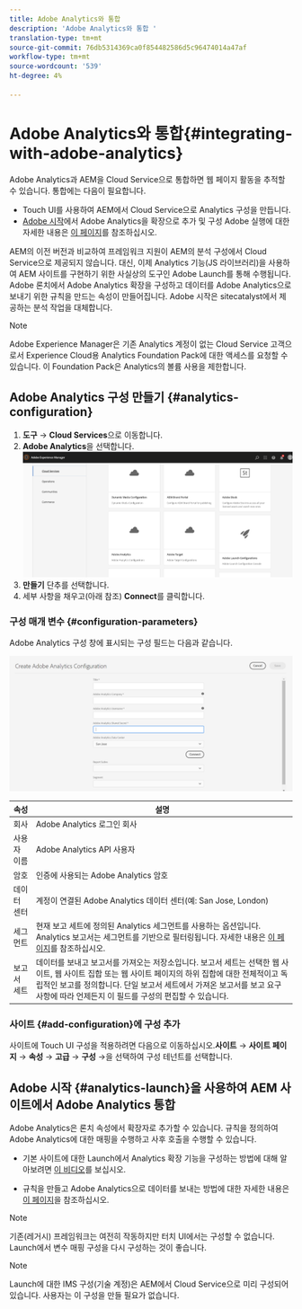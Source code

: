 ```yaml
---
title: Adobe Analytics와 통합
description: 'Adobe Analytics와 통합 '
translation-type: tm+mt
source-git-commit: 76db5314369ca0f854482586d5c96474014a47af
workflow-type: tm+mt
source-wordcount: '539'
ht-degree: 4%

---
```



# Adobe Analytics와 통합{#integrating-with-adobe-analytics}

Adobe Analytics과 AEM을 Cloud Service으로 통합하면 웹 페이지 활동을 추적할 수 있습니다. 통합에는 다음이 필요합니다.

* Touch UI를 사용하여 AEM에서 Cloud Service으로 Analytics 구성을 만듭니다.
* [Adobe 시작](#analytics-launch)에서 Adobe Analytics을 확장으로 추가 및 구성 Adobe 실행에 대한 자세한 내용은 [이 페이지](https://docs.adobe.com/content/help/en/launch/using/intro/get-started/quick-start.html)를 참조하십시오.

AEM의 이전 버전과 비교하여 프레임워크 지원이 AEM의 분석 구성에서 Cloud Service으로 제공되지 않습니다. 대신, 이제 Analytics 기능(JS 라이브러리)을 사용하여 AEM 사이트를 구현하기 위한 사실상의 도구인 Adobe Launch를 통해 수행됩니다. Adobe 론치에서 Adobe Analytics 확장을 구성하고 데이터를 Adobe Analytics으로 보내기 위한 규칙을 만드는 속성이 만들어집니다. Adobe 시작은 sitecatalyst에서 제공하는 분석 작업을 대체합니다.

>[!NOTE]
>
>Adobe Experience Manager은 기존 Analytics 계정이 없는 Cloud Service 고객으로서 Experience Cloud용 Analytics Foundation Pack에 대한 액세스를 요청할 수 있습니다. 이 Foundation Pack은 Analytics의 볼륨 사용을 제한합니다.

## Adobe Analytics 구성 만들기 {#analytics-configuration}

1. **도구** → **Cloud Services**&#x200B;으로 이동합니다.
2. **Adobe Analytics**을 선택합니다.
   ![Adobe Analytics ](assets/analytics_screen2.png "WindowAdobe Analytics 창")
3. **만들기** 단추를 선택합니다.
4. 세부 사항을 채우고(아래 참조) **Connect**&#x200B;를 클릭합니다.

### 구성 매개 변수 {#configuration-parameters}

Adobe Analytics 구성 창에 표시되는 구성 필드는 다음과 같습니다.

![구성 ](assets/properties_field1.png "매개 변수구성 매개 변수")

| 속성 | 설명 |
|---|---|
| 회사 | Adobe Analytics 로그인 회사 |
| 사용자 이름 | Adobe Analytics API 사용자 |
| 암호 | 인증에 사용되는 Adobe Analytics 암호 |
| 데이터 센터 | 계정이 연결된 Adobe Analytics 데이터 센터(예: San Jose, London) |
| 세그먼트 | 현재 보고 세트에 정의된 Analytics 세그먼트를 사용하는 옵션입니다. Analytics 보고서는 세그먼트를 기반으로 필터링됩니다. 자세한 내용은 [이 페이지](https://docs.adobe.com/content/help/en/analytics/components/segmentation/seg-overview.html)를 참조하십시오. |
| 보고서 세트 | 데이터를 보내고 보고서를 가져오는 저장소입니다. 보고서 세트는 선택한 웹 사이트, 웹 사이트 집합 또는 웹 사이트 페이지의 하위 집합에 대한 전체적이고 독립적인 보고를 정의합니다. 단일 보고서 세트에서 가져온 보고서를 보고 요구 사항에 따라 언제든지 이 필드를 구성의 편집할 수 있습니다. |

### 사이트 {#add-configuration}에 구성 추가

사이트에 Touch UI 구성을 적용하려면 다음으로 이동하십시오.**사이트** → **사이트 페이지** → **속성** → **고급** → **구성** →을 선택하여 구성 테넌트를 선택합니다.

## Adobe 시작 {#analytics-launch}을 사용하여 AEM 사이트에서 Adobe Analytics 통합

Adobe Analytics은 론치 속성에서 확장자로 추가할 수 있습니다. 규칙을 정의하여 Adobe Analytics에 대한 매핑을 수행하고 사후 호출을 수행할 수 있습니다.

* 기본 사이트에 대한 Launch에서 Analytics 확장 기능을 구성하는 방법에 대해 알아보려면 [이 비디오](https://docs.adobe.com/content/help/en/analytics-learn/tutorials/implementation/via-adobe-launch/basic-configuration-of-the-analytics-launch-extension.html)를 보십시오.

* 규칙을 만들고 Adobe Analytics으로 데이터를 보내는 방법에 대한 자세한 내용은 [이 페이지](https://docs.adobe.com/content/help/en/core-services-learn/implementing-in-websites-with-launch/implement-solutions/analytics.html)을 참조하십시오.

>[!NOTE]
>
>기존(레거시) 프레임워크는 여전히 작동하지만 터치 UI에서는 구성할 수 없습니다. Launch에서 변수 매핑 구성을 다시 구성하는 것이 좋습니다.

>[!NOTE]
>
>Launch에 대한 IMS 구성(기술 계정)은 AEM에서 Cloud Service으로 미리 구성되어 있습니다. 사용자는 이 구성을 만들 필요가 없습니다.
